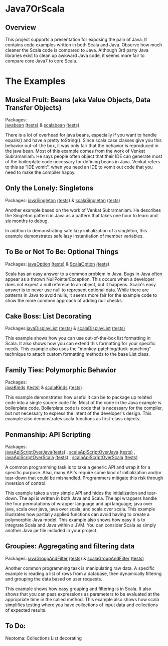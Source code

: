 Java7OrScala
============

Overview
--------
This project supports a presentation for exposing the pain of Java.  It contains code examples written in both Scala and Java.  Observe how much cleaner the Scala code is compared to Java.  Although 3rd party Java libraries exist to clean up awkward Java code, it seems more fair to compare core Java7 to core Scala.


The Examples
============

Musical Fruit:  Beans (aka Value Objects, Data Transfer Objects)
----------------------------------------------------------------

Packages:  
[javabean](https://github.com/tflander/Java7OrScala/tree/master/src/main/java/javabean)
[(tests)](https://github.com/tflander/Java7OrScala/tree/master/src/test/java/javabean)
& [scalabean](https://github.com/tflander/Java7OrScala/tree/master/src/main/scala/scalabean)
[(tests)](https://github.com/tflander/Java7OrScala/tree/master/src/test/scala/scalabean)


There is a lot of overhead for java beans, especially if you want to handle equals() and have a pretty toString().  Since scala case classes give you this behavior out-of-the box, it was only fair that the behavior is reproduced in the java bean.  Most of this example comes from the work of Venkat Subramaniam.  He says people often object that their IDE can generate most of the boilerplate code necessary for defining beans in Java.  Venkat refers to this as "IDE vomit", when you need an IDE to vomit out code that you need to make the compiler happy.

Only the Lonely:  Singletons
----------------------------

Packages:  [javaSingleton](https://github.com/tflander/Java7OrScala/tree/master/src/main/java/javaSingleton)
[(tests)](https://github.com/tflander/Java7OrScala/tree/master/src/test/java/javaSingleton)
& [scalaSingleton](https://github.com/tflander/Java7OrScala/tree/master/src/main/scala/scalaSingleton)
[(tests)](https://github.com/tflander/Java7OrScala/tree/master/src/test/scala/scalaSingleton)

Another example based on the work of Venkat Subramaniam.  He describes the Singleton pattern in Java as a pattern that takes one hour to learn and six months to debug.

In addtion to demonstrating safe lazy initialization of a singleton, this example demonstrates safe lazy instantiation of member variables.

To Be or Not To Be: Optional Things
-------------------------------------

Packages:  [javaOption](https://github.com/tflander/Java7OrScala/tree/master/src/main/java/javaOption) 
[(tests)](https://github.com/tflander/Java7OrScala/tree/master/src/test/java/javaOption)
& [ScalaOption](https://github.com/tflander/Java7OrScala/tree/master/src/main/scala/scalaOption)
[(tests)](https://github.com/tflander/Java7OrScala/tree/master/src/test/scala/scalaOption)

Scala has an easy answer to a common problem in Java.  Bugs in Java often appear as a thrown NullPointerException.  This occurs when a developer does not expect a null referece to an object, but it happens.  Scala's easy answer is to never use null to represent optional data.  While there are patterns in Java to avoid nulls, it seems more fair for the example code to show the more common approach of adding null checks.

Cake Boss: List Decorating
--------------------------
Packages:[javaDisplayList](https://github.com/tflander/Java7OrScala/tree/master/src/main/java/javaDisplayList)
[(tests)](https://github.com/tflander/Java7OrScala/tree/master/src/test/java/javaDisplayList)
&
[scalaDisplayList](https://github.com/tflander/Java7OrScala/tree/master/src/main/scala/scalaDisplayList)
[(tests)](https://github.com/tflander/Java7OrScala/tree/master/src/test/scala/scalaDisplayList)

This example shows how you can use out-of-the-box list formatting in Scala.  It also shows how you can extend this formatting for your specific needs.  This example also uses the "monkey-patching/duck-punching" technique to attach custom formatting methods to the base List class.

Family Ties: Polymorphic Behavior
-----------------------------------

Packages:  
[javaKinds](https://github.com/tflander/Java7OrScala/tree/master/src/main/java/javaKinds) 
[(tests)](https://github.com/tflander/Java7OrScala/tree/master/src/test/java/javaKinds)
& [scalaKinds](https://github.com/tflander/Java7OrScala/tree/master/src/main/scala/scalaKinds)
[(tests)](https://github.com/tflander/Java7OrScala/tree/master/src/test/scala/scalaKinds)

This example demonstrates how useful it can be to package up related code into a single source code file.  Most of the code in the Java example is boilerplate code.  Boilerplate code is code that is necessary for the compiler, but not necessary to express the intent of the developer's design.  This example also demonstrates scala functions as first-class objects.

Penmanship: API Scripting
-------------------------

Packages:  
[javaApiScriptOverJava](https://github.com/tflander/Java7OrScala/tree/master/src/main/java/javaApiScriptOverJava)[(tests)](https://github.com/tflander/Java7OrScala/tree/master/src/test/java/javaApiScript)
, 
[scalaApiScriptOverJava](https://github.com/tflander/Java7OrScala/tree/master/src/main/scala/scalaApiScriptOverJava)
[(tests)](https://github.com/tflander/Java7OrScala/tree/master/src/test/scala/scalaApiScript)
, 
[javaApiScriptOverScala](https://github.com/tflander/Java7OrScala/tree/master/src/main/java/javaApiScriptOverScala)
[(tests)](https://github.com/tflander/Java7OrScala/tree/master/src/test/java/javaApiScript)
, 
[scalaApiScriptOverScala](https://github.com/tflander/Java7OrScala/tree/master/src/main/scala/scalaApiScriptOverScala)
[(tests)](https://github.com/tflander/Java7OrScala/tree/master/src/test/scala/scalaApiScript)

A common programming task is to take a generic API and wrap it for a specific purpose.  Also, many API's require some kind of initialization and/or tear-down that could be mishandled.  Programmers mitigate this risk through inversion of control.  

This example takes a very simple API and hides the initialization and tear-down.  The api is written in both Java and Scala.  The api wrappers handle the four permutations of wrapper language and api language; java over java, scala over java, java over scala, and scala over scala.  This example illustrates how partially applied functions can avoid having to create a polymorphic Java model.  This example also shows how easy it is to integrate Scala and Java within a JVM.  You can consider Scala as simply another Java jar file included in your project.

Groupies:  Aggregating and filtering data
-----------------------------------------

Packages:  [javaGroupAndFilter](https://github.com/tflander/Java7OrScala/tree/master/src/main/java/javaGroupAndFilter)
[(tests)](https://github.com/tflander/Java7OrScala/tree/master/src/test/java/javaGroupAndFilter)
&
[scalaGroupAndFilter](https://github.com/tflander/Java7OrScala/tree/master/src/main/scala/scalaGroupAndFilter)
[(tests)](https://github.com/tflander/Java7OrScala/tree/master/src/test/scala/scalaGroupAndFilter)

Another common programming task is manipulating raw data.  A specific example is reading a list of rows from a database, then dynamically filtering and grouping the data based on user requests.

This example shows how easy grouping and filtering is in Scala.  It also shows that you can pass expressions as parameters to be evaluated at the appropriate time in the called method.  This example also shows how scala simplifies testing where you have collections of input data and collections of expected results.

To Do:
------
  Neotoma: Collections
  List decorating  


